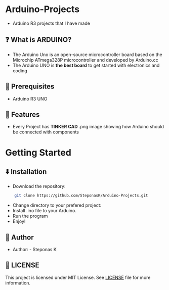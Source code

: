 # Arduino-Projects

- Arduino R3 projects that I have made

## ❓ What is ARDUINO?
- The Arduino Uno is an open-source microcontroller board based on the Microchip ATmega328P microcontroller and developed by Arduino.cc
- The Arduino UNO is __the best board__ to get started with electronics and coding
## 📖 Prerequisites
- Arduino R3 UNO

## 💪 Features
- Every Project has __TINKER CAD__ .png image showing how Arduino should be connected with components
# Getting Started

## ⬇️ Installation
- Download the repository:
```bash
    git clone https://github.com/SteponasK/Arduino-Projects.git
```
- Change directory to your prefered project:
- Install .ino file to your Arduino.
- Run the program
- Enjoy!


## 👑 Author
- Author: - Steponas K

## 📜 LICENSE
This project is licensed under MIT License. See [LICENSE](LICENSE) file for more information. 

